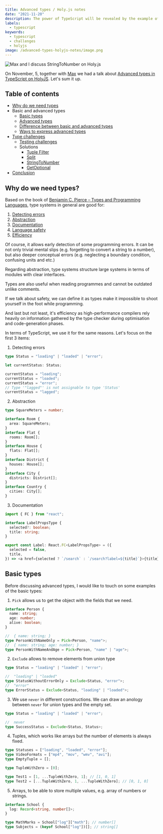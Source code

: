 ```yaml
---
title: Advanced types / Holy.js notes
date: "2021-11-20"
description: The power of TypeScript will be revealed by the example of several tasks from type-challenges of the hard level.
labels:
  - typescript
keywords:
  - typescript
  - challenges
  - holyjs
image: /advanced-types-holyjs-notes/image.png
---
```


![Max and I discuss StringToNumber on Holy.js](/advanced-types-holyjs-notes/image.png)

On November, 5, together with [Max](https://github.com/ColCh) we had a talk about [Advanced types in TypeScript on HolyJS](https://holyjs-moscow.ru/en/talks/advanced-types-in-typescript/). Let's sum it up.

## Table of contents

- [Why do we need types](/2021-11-20-advanced-types-holyjs-notes#why-do-we-need-types)
- Basic and advanced types
  - [Basic types](/2021-11-20-advanced-types-holyjs-notes#basic-types)
  - [Advanced types](/2021-11-20-advanced-types-holyjs-notes#advanced-types)
  - [Difference between basic and advanced types](/2021-11-20-advanced-types-holyjs-notes#basic-or-advanced-types)
  - [Ways to express advanced types](/2021-11-20-advanced-types-holyjs-notes#ways-to-express-advanced-types)
- [Type challenges](/2021-11-20-advanced-types-holyjs-notes#type-challenges)
  - [Testing challenges](/2021-11-20-advanced-types-holyjs-notes#testing-challenges)
  - Solutions
    - [Tuple Filter](/2021-11-20-advanced-types-holyjs-notes#tuple-filter)
    - [Split](/2021-11-20-advanced-types-holyjs-notes#split)
    - [StringToNumber](/2021-11-20-advanced-types-holyjs-notes#stringtonumber)
    - [GetOptional](/2021-11-20-advanced-types-holyjs-notes#getoptional)
- [Conclusion](/2021-11-20-advanced-types-holyjs-notes#conclusion)

## Why do we need types?

Based on the book of [Benjamin C. Pierce – Types and Programming Languages](https://www.cis.upenn.edu/~bcpierce/tapl/index.html), type systems in general are good for:

1. [Detecting errors](https://mitpress.ublish.com/ereader/21/?preview#page/4)
2. [Abstraction](https://mitpress.ublish.com/ereader/21/?preview#page/5)
3. [Documentation](https://mitpress.ublish.com/ereader/21/?preview#page/5)
4. [Language safety](https://mitpress.ublish.com/ereader/21/?preview#page/6)
5. [Efficiency](https://mitpress.ublish.com/ereader/21/?preview#page/8)

Of course, it allows early detection of some programming errors. It can be not only trivial mental slips (e.g. forgetting to convert a string to a number), but also deeper conceptual errors (e.g. neglecting a boundary condition, confusing units and etc.)

Regarding abstraction, type systems structure large systems in terms of modules with clear interfaces.

Types are also useful when reading programmes and cannot be outdated unlike comments.

If we talk about safety, we can define it as types make it impossible to shoot yourself in the foot while programming.

And last but not least, it's efficiency as high-performance compilers rely heavily on information gathered by the type checker during optimisation and code-generation phases.

In terms of TypeScript, we use it for the same reasons. Let's focus on the first 3 items:

1. Detecting errors

```typescript title=Analysing AST-tree, TypeScript finds and shows errors
type Status = "loading" | "loaded" | "error";

let currentStatus: Status;

currentStatus = "loading";
currentStatus = "loaded";
currentStatus = "error";
// Type '"lagged"' is not assignable to type 'Status'
currentStatus = "lagged";
```

2. Abstraction

```typescript title=Creating new entities with types and interfaces
type SquareMeters = number;

interface Room {
  area: SquareMeters;
}
interface Flat {
  rooms: Room[];
}
interface House {
  flats: Flat[];
}
interface District {
  houses: House[];
}
interface City {
  districts: District[];
}
interface Country {
  cities: City[];
}
```

3. Documentation

```typescript title=React component Label which accepts object props with 2 fields – selected and title
import { FC } from "react";

interface LabelPropsType {
  selected?: boolean;
  title: string;
}

export const Label: React.FC<LabelPropsType> = ({
  selected = false,
  title,
}) => <a href={selected ? `/search` : `/search?label=${title}`}>{title}</a>;
```

## Basic types

Before discussing advanced types, I would like to touch on some examples of the basic types:

1. `Pick` allows us to get the object with the fields that we need.

```typescript title=Example of Pick
interface Person {
  name: string;
  age: number;
  alive: boolean;
}

//  { name: string; }
type PersonWithNameOnly = Pick<Person, "name">;
//  { name: string; age: number; }
type PersonWithNameAndAge = Pick<Person, "name" | "age">;
```

2. `Exclude` allows to remove elements from union type

```typescript title=Example of Exclude
type Status = "loading" | "loaded" | "error";

//  "loading" | "loaded"
type StatusWithoutErrorOnly = Exclude<Status, "error">;
//  "error"
type ErrorStatus = Exclude<Status, "loading" | "loaded">;
```

3. We use `never` in different constructions. We can draw an anology between `never` for union types and the empty set.

```typescript title=Example of keyword never
type Status = "loading" | "loaded" | "error";

//  never
type SuccessStatus = Exclude<Status, Status>;
```

4. Tuples, which works like arrays but the number of elements is always fixed.

```typescript title=Example of tuples
type Statuses = ["loading", "loaded", "error"];
type VideoFormats = ["mp4", "mov", "wmv", "avi"];
type EmptyTuple = [];
```

```typescript title=Spread in tuples
type TupleWithZero = [0];

type Test1 = [1, ...TupleWithZero, 1]; // [1, 0, 1]
type Test2 = [...TupleWithZero, 1, ...TupleWithZero]; // [0, 1, 0]
```

5. Arrays, to be able to store multiple values, e.g. array of numbers or strings.

```typescript title=Example of arrays
interface School {
  log: Record<string, number[]>;
}

type MathMarks = School["log"]["math"]; // number[]
type Subjects = (keyof School["log"])[]; // string[]
```
